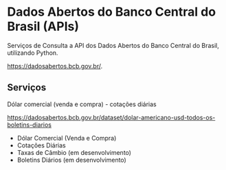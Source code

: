 # Dados Abertos do Banco Central do Brasil (APIs)

Serviços de Consulta a API dos Dados Abertos do Banco Central do Brasil, utilizando Python.

https://dadosabertos.bcb.gov.br/.

## Serviços

Dólar comercial (venda e compra) - cotações diárias

https://dadosabertos.bcb.gov.br/dataset/dolar-americano-usd-todos-os-boletins-diarios

- Dólar Comercial (Venda e Compra)
- Cotações Diárias
- Taxas de Câmbio (em desenvolvimento)
- Boletins Diários (em desenvolvimento)
